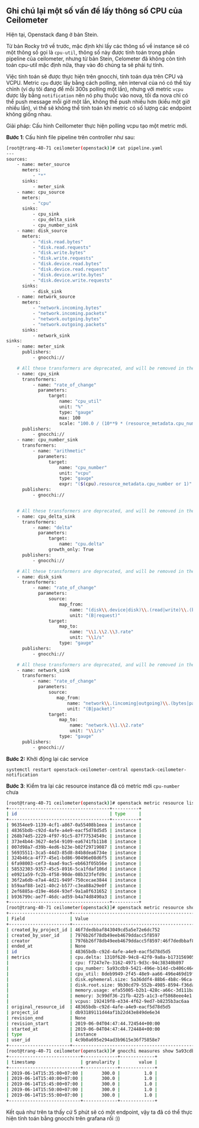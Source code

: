 ## Ghi chú lại một số vấn đề lấy thông số CPU của Ceilometer

Hiện tại, Openstack đang ở bản Stein. 

Từ bản Rocky trở về trước, mặc định khi lấy các thông số về instance sẽ có một thông số gọi là `cpu-util`, thông số này được tính toán trong phần pipeline của ceilometer, nhưng từ bản Stein, Celometer đã không còn tính toán cpu-util mặc định nữa, thay vào đó chúng ta sẽ phải tự tính.

Việc tính toán sẽ được thực hiện trên gnocchi, tính toán dựa trên CPU và VCPU. Metric `cpu` được lấy bằng cách polling, nên interval của nó có thể tùy chỉnh (ví dụ tôi đang để mỗi 300s polling một lần), nhưng với metric `vcpu` được lấy bằng `notification` nên nó phụ thuộc vào nova, tối đa nova chỉ có thể push message mỗi giờ một lần, không thể push nhiều hơn (kiểu một giờ nhiều lần), vì thế sẽ không thể tính toán khi metric có số lượng các endpoint không giống nhau.

Giải pháp: Cấu hình Ceillometer thực hiện polling vcpu tạo một metric mới.

**Bước 1**: Cấu hình file pipeline trên controller như sau:

```sh
[root@trang-40-71 ceilometer(openstack)]# cat pipeline.yaml
---
sources:
    - name: meter_source
      meters:
          - "*"
      sinks:
          - meter_sink
    - name: cpu_source
      meters:
          - "cpu"
      sinks:
          - cpu_sink
          - cpu_delta_sink
          - cpu_number_sink
    - name: disk_source
      meters:
          - "disk.read.bytes"
          - "disk.read.requests"
          - "disk.write.bytes"
          - "disk.write.requests"
          - "disk.device.read.bytes"
          - "disk.device.read.requests"
          - "disk.device.write.bytes"
          - "disk.device.write.requests"
      sinks:
          - disk_sink
    - name: network_source
      meters:
          - "network.incoming.bytes"
          - "network.incoming.packets"
          - "network.outgoing.bytes"
          - "network.outgoing.packets"
      sinks:
          - network_sink
sinks:
    - name: meter_sink
      publishers:
          - gnocchi://

    # All these transformers are deprecated, and will be removed in the future, don't use them.
    - name: cpu_sink
      transformers:
          - name: "rate_of_change"
            parameters:
                target:
                    name: "cpu_util"
                    unit: "%"
                    type: "gauge"
                    max: 100
                    scale: "100.0 / (10**9 * (resource_metadata.cpu_number or 1))"
      publishers:
          - gnocchi://
    - name: cpu_number_sink
      transformers:
          - name: "arithmetic"
            parameters:
                target:
                    name: "cpu_number"
                    unit: "vcpu"
                    type: "gauge"
                    expr: "($(cpu).resource_metadata.cpu_number or 1)"
      publishers:
          - gnocchi://


    # All these transformers are deprecated, and will be removed in the future, don't use them.
    - name: cpu_delta_sink
      transformers:
          - name: "delta"
            parameters:
                target:
                    name: "cpu.delta"
                growth_only: True
      publishers:
          - gnocchi://

    # All these transformers are deprecated, and will be removed in the future, don't use them.
    - name: disk_sink
      transformers:
          - name: "rate_of_change"
            parameters:
                source:
                    map_from:
                        name: "(disk\\.device|disk)\\.(read|write)\\.(bytes|requests)"
                        unit: "(B|request)"
                target:
                    map_to:
                        name: "\\1.\\2.\\3.rate"
                        unit: "\\1/s"
                    type: "gauge"
      publishers:
          - gnocchi://

    # All these transformers are deprecated, and will be removed in the future, don't use them.
    - name: network_sink
      transformers:
          - name: "rate_of_change"
            parameters:
                source:
                   map_from:
                       name: "network\\.(incoming|outgoing)\\.(bytes|packets)"
                       unit: "(B|packet)"
                target:
                    map_to:
                        name: "network.\\1.\\2.rate"
                        unit: "\\1/s"
                    type: "gauge"
      publishers:
          - gnocchi://
```

**Bước 2:** Khởi động lại các service 

	systemctl restart openstack-ceilometer-central openstack-ceilometer-notification 

**Bước 3**: Kiểm tra lại các resource instance đã có metric mới `cpu-number` chưa

```sh
[root@trang-40-71 ceilometer(openstack)]# openstack metric resource list --type instance -c id -c type
+--------------------------------------+----------+
| id                                   | type     |
+--------------------------------------+----------+
| 96354ee9-1139-4cf1-a867-0a55408b1eea | instance |
| 48365bdb-c92d-4afe-a4e9-eacf5d78d5d5 | instance |
| 268b74d5-2229-4f97-91c5-87f77534549c | instance |
| 373e4b44-3627-4e54-9109-ea6741fb11b8 | instance |
| 007d98a7-d39b-4ed6-b23e-b02f29719087 | instance |
| 56935511-3ca5-44d3-85d8-84b8dea6734e | instance |
| 324b46ca-4f77-45e1-bd86-90496e08d6f5 | instance |
| 6fa98003-cef3-4aad-9ac5-eb663f05b56e | instance |
| 58532303-9357-45c5-8916-5ca1fdaf106d | instance |
| e0921a59-fc2b-4f58-90de-08b323fefd9c | instance |
| 36f2a6db-e7a4-4d21-949f-750cecae3844 | instance |
| b59aaf88-1e21-40c2-b577-c3ea88a29e0f | instance |
| 2ef6885a-d19e-46d4-93ef-9a1a8f631652 | instance |
| b936799c-ae7f-46dc-ad59-b4a74d8490a3 | instance |
+--------------------------------------+----------+
[root@trang-40-71 ceilometer(openstack)]# openstack metric resource show 48365bdb-c92d-4afe-a4e9-eacf5d78d5d5
+-----------------------+-------------------------------------------------------------------+
| Field                 | Value                                                             |
+-----------------------+-------------------------------------------------------------------+
| created_by_project_id | 46f7dedbbaf843049cd5a5e72e6dc752                                  |
| created_by_user_id    | 7976b26f78db49eeb4679ddacc5f8597                                  |
| creator               | 7976b26f78db49eeb4679ddacc5f8597:46f7dedbbaf843049cd5a5e72e6dc752 |
| ended_at              | None                                                              |
| id                    | 48365bdb-c92d-4afe-a4e9-eacf5d78d5d5                              |
| metrics               | cpu.delta: 1310f620-94c8-42f0-9a8a-b17315690543                   |
|                       | cpu: f7247e7e-3162-4971-9d3c-94c38340b897                         |
|                       | cpu_number: 5a93cdb9-5421-496e-b14d-cb406c464792                  |
|                       | cpu_util: 8deb9949-2f45-48e9-aa66-496e469d19ff                    |
|                       | disk.ephemeral.size: 5a36ddf4-88b6-4b8c-96ca-cd34a2de10aa         |
|                       | disk.root.size: 9b30cd79-552b-4985-8594-f36dafebec2e              |
|                       | memory.usage: efa55005-b2b1-428c-a66c-3d111ba4e8a8                |
|                       | memory: 3c99df36-21fb-4225-a1c3-ef5868eee4e1                      |
|                       | vcpus: 192419f8-e334-4f62-9ed7-b8235b3ac6aa                       |
| original_resource_id  | 48365bdb-c92d-4afe-a4e9-eacf5d78d5d5                              |
| project_id            | db93189111d44af1b22d43e849de6e34                                  |
| revision_end          | None                                                              |
| revision_start        | 2019-06-04T04:47:44.724544+00:00                                  |
| started_at            | 2019-06-04T04:47:44.724484+00:00                                  |
| type                  | instance                                                          |
| user_id               | 4c9b0a695e294ad3b9615e36f75858e7                                  |
+-----------------------+-------------------------------------------------------------------+
[root@trang-40-71 ceilometer(openstack)]# gnocchi measures show 5a93cdb9-5421-496e-b14d-cb406c464792
+---------------------------+-------------+-------------+
| timestamp                 | granularity |       value |
+---------------------------+-------------+-------------+
| 2019-06-14T15:35:00+07:00 |       300.0 |         1.0 |
| 2019-06-14T15:40:00+07:00 |       300.0 |         1.0 |
| 2019-06-14T15:45:00+07:00 |       300.0 |         1.0 |
| 2019-06-14T15:50:00+07:00 |       300.0 |         1.0 |
| 2019-06-14T15:55:00+07:00 |       300.0 |         1.0 |
+---------------------------+-------------+-------------+
```

Kết quả như trên ta thấy cứ 5 phút sẽ có một endpoint, vậy ta đã có thể thực hiện tính toán bằng gnocchi trên grafana rồi :))


